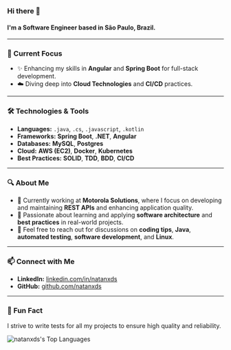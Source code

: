 ### Hi there 👋

#### I'm a Software Engineer based in São Paulo, Brazil.

---

### 🚀 Current Focus

- ✨ Enhancing my skills in **Angular** and **Spring Boot** for full-stack development.
- ☁️ Diving deep into **Cloud Technologies** and **CI/CD** practices.

---

### 🛠️ Technologies & Tools

- **Languages:** `.java`, `.cs`, `.javascript`, `.kotlin`
- **Frameworks:** **Spring Boot**, **.NET**, **Angular**
- **Databases:** **MySQL**, **Postgres**
- **Cloud:** **AWS (EC2)**, **Docker**, **Kubernetes**
- **Best Practices:** **SOLID**, **TDD**, **BDD**, **CI/CD**

---

### 🔍 About Me

- 🏢 Currently working at **Motorola Solutions**, where I focus on developing and maintaining **REST APIs** and enhancing application quality.
- 🌱 Passionate about learning and applying **software architecture** and **best practices** in real-world projects.
- 💬 Feel free to reach out for discussions on **coding tips**, **Java**, **automated testing**, **software development**, and **Linux**.

---

### 📫 Connect with Me

- **LinkedIn:** [linkedin.com/in/natanxds](https://www.linkedin.com/in/natanxds/)
- **GitHub:** [github.com/natanxds](https://github.com/natanxds)

---

### 🎉 Fun Fact

I strive to write tests for all my projects to ensure high quality and reliability.

![natanxds's Top Languages](https://github-readme-stats.vercel.app/api/top-langs/?username=natanxds&theme=tokyonight&show_icons=true&hide_border=true&layout=compact)
